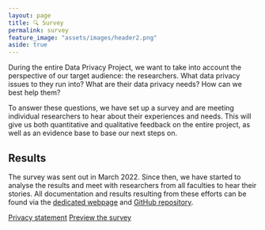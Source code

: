 ```yaml
---
layout: page
title: 🔍 Survey
permalink: survey
feature_image: "assets/images/header2.png"
aside: true
---
```


During the entire Data Privacy Project, we want to take into account the perspective of our target audience: the researchers. What data privacy issues to they run into? What are their data privacy needs? How can we best help them? 

To answer these questions, we have set up a survey and are meeting individual researchers to hear about their experiences and needs. This will give us both quantitative and qualitative feedback on the entire project, as well as an evidence base to base our next steps on.

## Results
The survey was sent out in March 2022. Since then, we have started to analyse the results and meet with researchers from all faculties to hear their stories. All documentation and results resulting from these efforts can be found via the <a href="https://utrechtuniversity.github.io/dataprivacysurvey" target="_blank">dedicated webpage</a> and <a href="https://github.com/UtrechtUniversity/dataprivacysurvey" target="_blank">GitHub repository</a>.

<a href="https://utrechtuniversity.github.io/dataprivacysurvey/assets/survey-privacy-statement.pdf" target="_blank" class = "button">Privacy statement</a>
<a href="https://utrechtuniversity.github.io/dataprivacysurvey/assets/survey-questions-qualtrics.pdf" target="_blank" class = "button">Preview the survey</a>